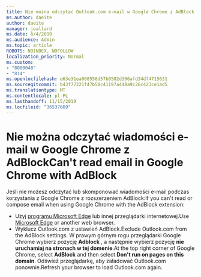 ```yaml
---
title: Nie można odczytać Outlook.com e-mail w Google Chrome z AdBlock
ms.author: daeite
author: daeite
manager: joallard
ms.date: 6/4/2019
ms.audience: Admin
ms.topic: article
ROBOTS: NOINDEX, NOFOLLOW
localization_priority: Normal
ms.custom:
- "8000048"
- "814"
ms.openlocfilehash: e63e31ea008558d57b0582d306afd34df4715631
ms.sourcegitcommit: b43f77221f47b50c41197a448a9c26c423ce1ad5
ms.translationtype: MT
ms.contentlocale: pl-PL
ms.lasthandoff: 11/15/2019
ms.locfileid: "36537669"
---
```

# <a name="cant-read-email-in-google-chrome-with-adblock"></a><span data-ttu-id="5440a-102">Nie można odczytać wiadomości e-mail w Google Chrome z AdBlock</span><span class="sxs-lookup"><span data-stu-id="5440a-102">Can't read email in Google Chrome with AdBlock</span></span>

<span data-ttu-id="5440a-103">Jeśli nie możesz odczytać lub skomponować wiadomości e-mail podczas korzystania z Google Chrome z rozszerzeniem AdBlock:</span><span class="sxs-lookup"><span data-stu-id="5440a-103">If you can't read or compose email when using Google Chrome with the AdBlock extension:</span></span>

- <span data-ttu-id="5440a-104">Użyj [programu Microsoft Edge](https://go.microsoft.com/fwlink/p/?linkid=2001503&amp;clcid=0x409) lub innej przeglądarki internetowej.</span><span class="sxs-lookup"><span data-stu-id="5440a-104">Use [Microsoft Edge](https://go.microsoft.com/fwlink/p/?linkid=2001503&amp;clcid=0x409) or another web browser.</span></span>
- <span data-ttu-id="5440a-105">Wyklucz Outlook.com z ustawień AdBlock.</span><span class="sxs-lookup"><span data-stu-id="5440a-105">Exclude Outlook.com from the AdBlock settings.</span></span> <span data-ttu-id="5440a-106">W prawym górnym rogu przeglądarki Google Chrome wybierz pozycję **Adblock** , a następnie wybierz pozycję **nie uruchamiaj na stronach w tej domenie**.</span><span class="sxs-lookup"><span data-stu-id="5440a-106">At the top right corner of Google Chrome, select **AdBlock** and then select **Don't run on pages on this domain**.</span></span> <span data-ttu-id="5440a-107">Odśwież przeglądarkę, aby załadować Outlook.com ponownie.</span><span class="sxs-lookup"><span data-stu-id="5440a-107">Refresh your browser to load Outlook.com again.</span></span>